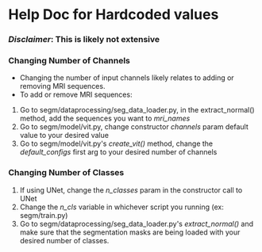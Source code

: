 # Help Doc for Hardcoded values
### *Disclaimer*: This is likely not extensive

### Changing Number of Channels
- Changing the number of input channels likely relates to adding or removing MRI sequences.
- To add or remove MRI sequences:
1. Go to segm/dataprocessing/seg_data_loader.py, in the extract_normal() method, add the sequences you want to *mri_names*
2. Go to segm/model/vit.py, change constructor *channels* param default value to your desired value
3. Go to segm/model/vit.py's *create_vit()* method, change the *default_configs* first arg to your desired number of channels

### Changing Number of Classes
1. If using UNet, change the *n_classes* param in the constructor call to UNet
2. Change the *n_cls* variable in whichever script you running (ex: segm/train.py)
3. Go to segm/dataprocessing/seg_data_loader.py's *extract_normal()* and make sure that the segmentation masks are being loaded with your desired number of classes.
